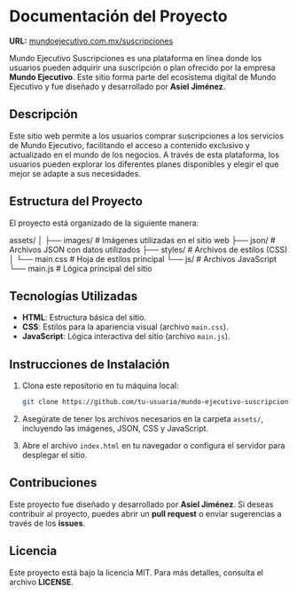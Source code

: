 # Documentación del Proyecto

**URL:** [mundoejecutivo.com.mx/suscripciones](https://mundoejecutivo.com.mx/suscripciones)

Mundo Ejecutivo Suscripciones es una plataforma en línea donde los usuarios pueden adquirir una suscripción o plan ofrecido por la empresa **Mundo Ejecutivo**. Este sitio forma parte del ecosistema digital de Mundo Ejecutivo y fue diseñado y desarrollado por **Asiel Jiménez**.

## Descripción

Este sitio web permite a los usuarios comprar suscripciones a los servicios de Mundo Ejecutivo, facilitando el acceso a contenido exclusivo y actualizado en el mundo de los negocios. A través de esta plataforma, los usuarios pueden explorar los diferentes planes disponibles y elegir el que mejor se adapte a sus necesidades.

## Estructura del Proyecto

El proyecto está organizado de la siguiente manera:

assets/ │ ├── images/ # Imágenes utilizadas en el sitio web ├── json/ # Archivos JSON con datos utilizados ├── styles/ # Archivos de estilos (CSS) │ └── main.css # Hoja de estilos principal └── js/ # Archivos JavaScript └── main.js # Lógica principal del sitio

## Tecnologías Utilizadas

- **HTML**: Estructura básica del sitio.
- **CSS**: Estilos para la apariencia visual (archivo `main.css`).
- **JavaScript**: Lógica interactiva del sitio (archivo `main.js`).

## Instrucciones de Instalación

1. Clona este repositorio en tu máquina local:
    ```bash
    git clone https://github.com/tu-usuario/mundo-ejecutivo-suscripciones.git
    ```

2. Asegúrate de tener los archivos necesarios en la carpeta `assets/`, incluyendo las imágenes, JSON, CSS y JavaScript.

3. Abre el archivo `index.html` en tu navegador o configura el servidor para desplegar el sitio.

## Contribuciones

Este proyecto fue diseñado y desarrollado por **Asiel Jiménez**. Si deseas contribuir al proyecto, puedes abrir un **pull request** o enviar sugerencias a través de los **issues**.

## Licencia

Este proyecto está bajo la licencia MIT. Para más detalles, consulta el archivo **LICENSE**.
